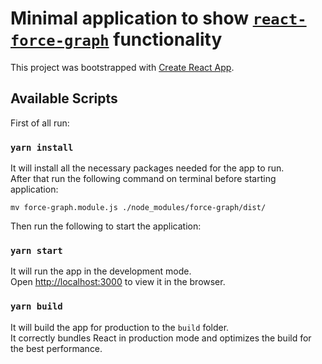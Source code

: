 # Minimal application to show [`react-force-graph`](https://github.com/vasturiano/react-force-graph) functionality

This project was bootstrapped with [Create React App](https://github.com/facebook/create-react-app).

## Available Scripts

First of all run:

### `yarn install`

It will install all the necessary packages needed for the app to run.\
After that run the following command on terminal before starting application:

`mv force-graph.module.js ./node_modules/force-graph/dist/`

Then run the following to start the application:

### `yarn start`

It will run the app in the development mode.\
Open [http://localhost:3000](http://localhost:3000) to view it in the browser.

### `yarn build`

It will build the app for production to the `build` folder.\
It correctly bundles React in production mode and optimizes the build for the best performance.
